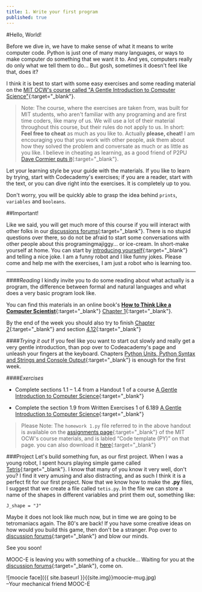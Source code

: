 ```yaml
---
title: 1. Write your first program
published: true
---
```


#Hello, World!

Before we dive in, we have to make sense of what it means to write computer code. Python is just one of many many languages, or ways to make computer do something that we want it to. And yes, computers really do only what we tell them to do... But gosh, sometimes it doesn't feel like that, does it?
 
I think it is best to start with some easy exercises and some reading material on the [MIT OCW's course called "A Gentle Introduction to Computer Science"](http://ocw.mit.edu/courses/electrical-engineering-and-computer-science/6-189-a-gentle-introduction-to-programming-using-python-january-iap-2011/index.htm){:target="_blank"}.

> Note: The course, where the exercises are taken from, was built for MIT students, who aren't familiar with any programing and are first time coders, like many of us. We will use a lot of their material throughout this course, but their rules do not apply to us. In short: __Feel free to cheat__ as much as you like to. Actually __please, cheat!__ I am encouraging you that you work with other people, ask them about how they solved the problem and conversate as much or as little as you like. I believe in cheating as learning, as a good friend of P2PU [Dave Cormier puts it](http://davecormier.com/edblog/2012/05/16/why-we-work-together-cheating-as-learning/){:target="_blank"}.

Let your learning style be your guide with the materials. If you like to learn by trying, start with Codecademy's exercises; if you are a reader, start with the text, or you can dive right into the exercises. It is completely up to you.

Don't worry, you will be quickly able to grasp the idea behind `prints`, `variables` and `booleans`.

##Important!

Like we said, you will get much more of this course if you will interact with other folks in our [discussions forums](http://discourse.p2pu.org/c/gentle-introduction-to-python){:target="_blank"}. There is no stupid questions over there, so do not be afraid to start some conversations with other people about this programingmajiggy... or ice-cream. In short-make yourself at home.
 You can start by [introducing yourself](http://discourse.p2pu.org/t/welcome-please-introduce-yourself/379/17){:target="_blank"} and telling a nice joke. I am a funny robot and I like funny jokes.
Please come and help me with the exercises, I am just a robot who is learning too.

---

####_Reading_
I kindly invite you to do some reading about what actually is a program, the difference between formal and natural languages and what does a very basic program look like.

You can find this materials in an online book's [__How to Think Like a Computer Scientist__](http://www.greenteapress.com/thinkpython/thinkCSpy/html/index.html){:target="_blank"} [Chapter 1](http://www.greenteapress.com/thinkpython/thinkCSpy/html/chap01.html){:target="_blank"}.

By the end of the week you should also try to finish [Chapter 2](http://www.greenteapress.com/thinkpython/thinkCSpy/html/chap02.html){:target="_blank"} and section [4.12](http://www.greenteapress.com/thinkpython/thinkCSpy/html/chap04.html#12){:target="_blank"}

####_Trying it out_
If you feel like you want to start out slowly and really get a very gentle introduction, than pop over to Codeacademy's page and unleash your fingers at the keyboard. Chapters [Python Units, Python Syntax and Strings and Console Output]( http://www.codecademy.com/tracks/python ){:target="_blank"} is enough for the first week.


####_Exercises_

* Complete sections 1.1 – 1.4 from a Handout 1 of a course [A Gentle Introduction to Computer Science]( http://ocw.mit.edu/courses/electrical-engineering-and-computer-science/6-189-a-gentle-introduction-to-programming-using-python-january-iap-2011/assignments/MIT6_189IAP11_hw1.pdf){:target="_blank"}

* Complete the section 1.9 from Written Exercises 1 of 6.189 [A Gentle Introduction to Computer Science]( http://ocw.mit.edu/courses/electrical-engineering-and-computer-science/6-189-a-gentle-introduction-to-programming-using-python-january-iap-2011/assignments/MIT6_189IAP11_hw1_written.pdf){:target="_blank"} 

> Please Note: The `homework 1.py` file referred to in the above handout is available on the [assignments page](http://ocw.mit.edu/courses/electrical-engineering-and-computer-science/6-189-a-gentle-introduction-to-programming-using-python-january-iap-2011/assignments){:target="_blank"} of the MIT OCW's course materials, and is labled “Code template (PY)” on that page. you can also download it [here](http://ocw.mit.edu/courses/electrical-engineering-and-computer-science/6-189-a-gentle-introduction-to-programming-using-python-january-iap-2011/assignments/hw1.py){:target="_blank"} 



###Project
Let's build something fun, as our first project. When I was a young robot, I spent hours playing simple game called [Tetris](http://www.tetris24.com/){:target="_blank"}. I know that many of you know it very well, don't you? I find it very amusing and also distracting, and as such I think it is a perfect fit for our first project.
Now that we know how to make the __.py__ files, I suggest that we create a file called `tetis.py`. In the file we can store a name of the shapes in different variables and print them out, something like: 

	J_shape = "J"

Maybe it does not look like much now, but in time we are going to be tetromaniacs again. The 80's are back!
If you have some creative ideas on how would you build this game, then don't be a stranger. Pop over to [discussion forums](http://discourse.p2pu.org/c/gentle-introduction-to-python){:target="_blank"} and blow our minds.


See you soon!

MOOC-E is leaving you with something of a chuckle… Waiting for you at the [discussion forums](http://discourse.p2pu.org/c/gentle-introduction-to-python){:target="_blank"}, come on.


![moocie face]({{ site.baseurl }}{{site.img}}moocie-mug.jpg)  
–Your mechanical friend MOOC-E


